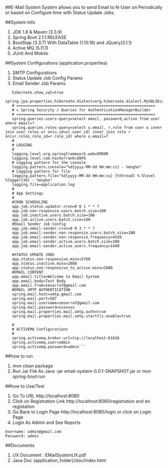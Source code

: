 ##E-Mail System
System allows you to send Email to N-User on Periodically or based on Configure time with Status Update Jobs. 

##System Info
1. JDK 1.8 & Maven (3.3.9)
1. Spring Boot 2.1.1.RELEASE
1. BootStap (3.3.7) With DataTable (1.10.16) and JQuery(3.1.1)
1. Active MQ (5.11.1)
1. JUnit And Mokito

##System Configurations (application.properties)
1. SMTP Configurations
2. Status Update Job Config Params
3. Email Sender Job Params
```spring.h2.console.enabled=true
   hibernate.show_sql=true
   spring.jpa.properties.hibernate.dialect=org.hibernate.dialect.MySQL5Dialect
   # ==============================================================
   # = Spring Security / Queries for AuthenticationManagerBuilder
   # ==============================================================
   spring.queries.users-query=select email, password,active from user where email=?
   spring.queries.roles-query=select u.email, r.role from user u inner join user_roles ur on(u.id=ur.user_id) inner join role r on(ur.roles_role_id=r.role_id) where u.email=?
   #
   # LOGGING
   #
   logging.level.org.springframework.web=ERROR
   logging.level.com.hackerrank=INFO
   # Logging pattern for the console
   logging.pattern.console="%d{yyyy-MM-dd HH:mm:ss} - %msg%n"
   # Logging pattern for file
   logging.pattern.file="%d{yyyy-MM-dd HH:mm:ss} [%thread] %-5level %logger{36} - %msg%n"
   logging.file=application.log
   #
   # App Settings
   #
   #CRON SCHEDULING
   app.job.status.updator.cron=0 0 1 * * ?
   app.job.non-responsie.users.batch.size=100
   app.job.inactive.users.batch.size=100
   app.job.active.users.batch.size=100
   #Email Sender Job Config
   app.job.email-sender.cron=0 0 3 * * ?
   app.job.email-sender.non-responsie.users.batch.size=100
   app.job.email-sender.non-responsie.frequency=4320
   app.job.email-sender.active.users.batch.size=100
   app.job.email-sender.active_users.frequency=1440
   
   #STATUS UPDATE JOBS
   app.status.non-responsive.mins=5760
   app.status.inactive.mins=2880
   app.status.non-responsive_to_active.mins=2880
   #EMAIL CONTENT
   app.email.title=Welcome to Email System
   app.email.body=Test Body
   app.email.from=smsarraf@gmail.com
   #EMAIL SMTP AUTHENTICATION
   spring.mail.host=smtp.gmail.com
   spring.mail.port=587
   spring.mail.username=smsarraf@gmail.com
   spring.mail.password=xxxxxxx
   spring.mail.properties.mail.smtp.auth=true
   spring.mail.properties.mail.smtp.starttls.enable=true
   
   #
   # ACTIVEMQ Configurations
   #
   spring.activemq.broker-url=tcp://localhost:61616
   spring.activemq.user=admin
   spring.activemq.password=admin```

```
##how to run
1. mvn clean package
1. Run Jar File As Java -jar email-system-0.0.1-SNAPSHOT.jar or mvn spring-boot:run

##how to Use/Test
1. Go To URL http://localhost:8080
1. Click on Registration Link http://localhost:8080/registration and do registation
1. Go Back to Login Page http://localhost:8080/login or click on Login Page
1. Login As Admin and See Reports
```
Username: admin@gmail.com
Password: admin
```

##Documents
1. UX Document : EMailSystemUX.pdf
1. Java Doc {application_folder}/doc/index.html




